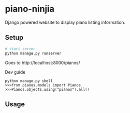 # piano-ninjia

Django powered website to display piano listing information.

## Setup
```bash
# start server
python manage.py runserver
```
Goes to http://localhost:8000/pianos/

Dev guide
```shell
python manage.py shell
>>>from pianos.models import Pianos
>>>Pianos.objects.using("pianos").all() 
```

## Usage
```bash
```
